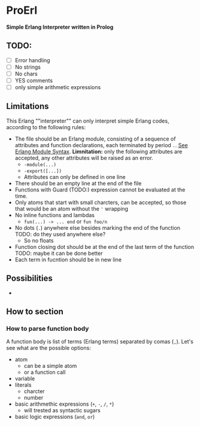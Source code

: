 #  ProErl
**Simple Erlang Interpreter written in Prolog**

## TODO:
- [ ] Error handling
- [ ] No strings
- [ ] No chars
- [ ] YES comments
- [ ] only simple arithmetic expressions

## Limitations

This Erlang ""interpreter"" can only interpret simple Erlang codes, according to the following rules:

- The file should be an Erlang module, consisting of a sequence of attributes and function declarations, each terminated by period `.`. [See Erlang Module Syntax](https://www.erlang.org/doc/reference_manual/modules.html#module-syntax). **Limnitation:** only the following attributes are accepted, any other attributes will be raised as an error.
  - `-module(...)`
  - `-export([...])`
  - Attributes can only be defined in one line
- There should be an empty line at the end of the file
- Functions with Guard (TODO:) expression cannot be evaluated at the time.
- Only atoms that start with small charcters, can be accepted, so those that would be an atom without the `'` wrapping
- No inline functions and lambdas
  - `fun(...) -> ... end` or `fun foo/n`
- No dots (`.`) anywhere else besides marking the end of the function TODO: do they used anywhere else?
  - So no floats
- Function closing dot should be at the end of the last term of the function TODO: maybe it can be done better
- Each term in fucntion should be in new line

## Possibilities
- 

## How to section

### How to parse function body

A function body is list of terms (Erlang terms) separated by comas (`,`). Let's see what are the possible options:
- atom
  - can be a simple atom
  - or a function call
- variable
- literals
  - charcter
  - number
- basic arithmethic expressions (`+`, `-`, `/`, `*`)
  - will trested as syntactic sugars
- basic logic expressions (`and`, `or`)
